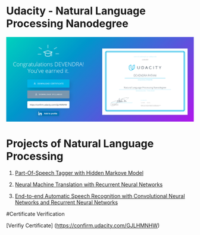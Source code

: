 # Udacity - Natural Language Processing Nanodegree

![NLP](NLP-Degree.png)

# Projects of Natural Language Processing

1. [Part-Of-Speech Tagger with Hidden Markove Model]()

2. [Neural Machine Translation with Recurrent Neural Networks]()

3. [End-to-end Automatic Speech Recognition with Convolutional Neural Networks and Recurrent Neural Networks]()

#Certificate Verification

[Verifiy Certificate] (https://confirm.udacity.com/GJLHMNHW)
